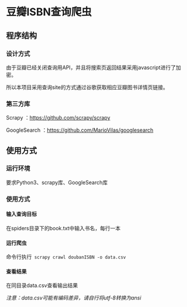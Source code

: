 # 豆瓣ISBN查询爬虫



## 程序结构

### 设计方式

由于豆瓣已经关闭查询用API，并且将搜索页返回结果采用javascript进行了加密。

所以本项目采用查询site的方式通过谷歌获取相应豆瓣图书详情页链接。



### 第三方库

Scrapy ：https://github.com/scrapy/scrapy

GoogleSearch ：https://github.com/MarioVilas/googlesearch



## 使用方式

### 运行环境

要求Python3、scrapy库、GoogleSearch库



### 使用方式

#### 输入查询目标

在spiders目录下的book.txt中输入书名，每行一本

#### 运行爬虫

命令行执行``` scrapy crawl doubanISBN -o data.csv```

#### 查看结果

在同目录data.csv查看输出结果

*注意：data.csv可能有编码差异，请自行将utf-8转换为ansi*